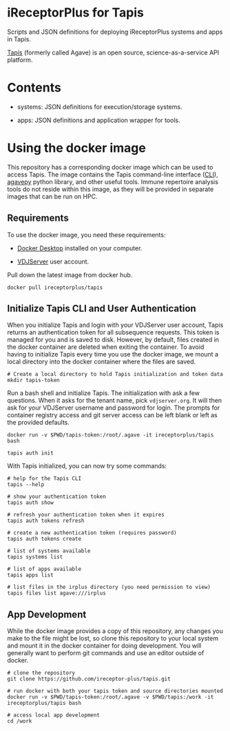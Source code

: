 # iReceptorPlus for Tapis

Scripts and JSON definitions for deploying iReceptorPlus systems and apps in Tapis.

[Tapis](https://tacc-cloud.readthedocs.io/projects/agave/en/latest/index.html) (formerly called Agave) is an open source, science-as-a-service API platform.

# Contents

* systems: JSON definitions for execution/storage systems.

* apps: JSON definitions and application wrapper for tools.

# Using the docker image

This repository has a corresponding docker image which can be used to access Tapis. The
image contains the Tapis command-line interface ([CLI](https://tapis-cli.readthedocs.io/en/latest/)),
[agavepy](https://agavepy.readthedocs.io/en/master/) python library, and other
useful tools. Immune repertoire analysis tools do not reside within this image, as they
will be provided in separate images that can be run on HPC.

## Requirements

To use the docker image, you need these requirements:

* [Docker Desktop](https://www.docker.com/products/docker-desktop) installed on your computer.

* [VDJServer](https://vdjserver.org) user account.

Pull down the latest image from docker hub.

```
docker pull ireceptorplus/tapis
```

## Initialize Tapis CLI and User Authentication

When you initialize Tapis and login with your VDJServer user account, Tapis returns an
authentication token for all subsequence requests. This token is managed for you and is
saved to disk. However, by default, files created in the docker container are deleted when
exiting the container. To avoid having to initialize Tapis every time you use the docker image,
we mount a local directory into the docker container where the files are saved.

```
# Create a local directory to hold Tapis initialization and token data
mkdir tapis-token
```

Run a bash shell and initialize Tapis. The initialization with ask a few questions.
When it asks for the tenant name, pick `vdjserver.org`. It will then ask for your VDJServer
username and password for login.
The prompts for container registry access and git server access can be left blank or
left as the provided defaults.

```
docker run -v $PWD/tapis-token:/root/.agave -it ireceptorplus/tapis bash

tapis auth init
```

With Tapis initialized, you can now try some commands:

```
# help for the Tapis CLI
tapis --help

# show your authentication token
tapis auth show

# refresh your authentication token when it expires
tapis auth tokens refresh

# create a new authentication token (requires password)
tapis auth tokens create

# list of systems available
tapis systems list

# list of apps available
tapis apps list

# list files in the irplus directory (you need permission to view)
tapis files list agave:///irplus
```

## App Development

While the docker image provides a copy of this repository, any changes you make to the file
might be lost, so clone this repository to your local system and mount it in the docker
container for doing development. You will generally want to perform git commands and use
an editor outside of docker.

```
# clone the repository
git clone https://github.com/ireceptor-plus/tapis.git

# run docker with both your tapis token and source directories mounted
docker run -v $PWD/tapis-token:/root/.agave -v $PWD/tapis:/work -it ireceptorplus/tapis bash

# access local app development
cd /work
```
